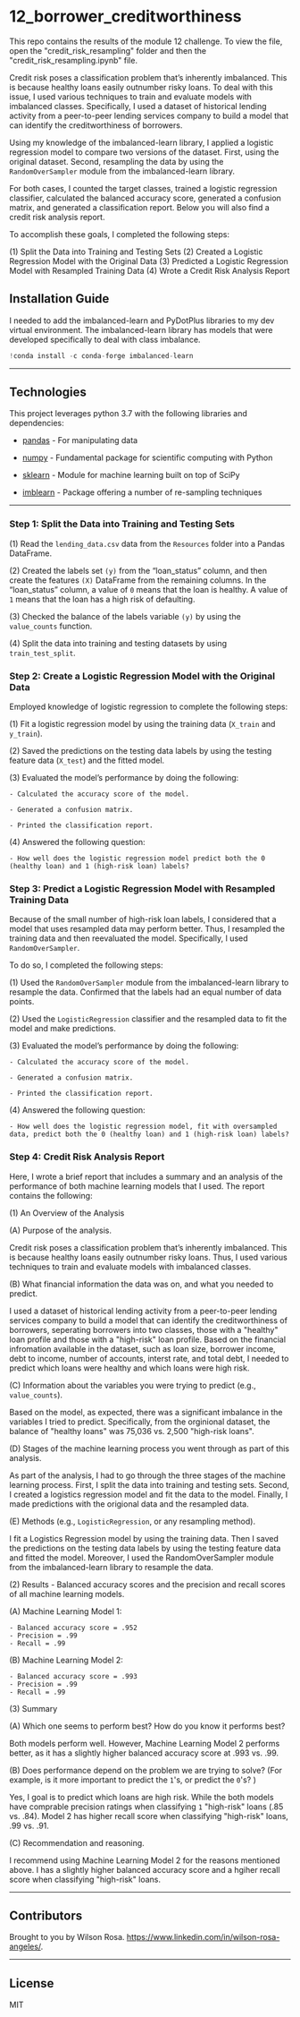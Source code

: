 # 12_borrower_creditworthiness

This repo contains the results of the module 12 challenge. To view the file, open the "credit_risk_resampling" folder and then the "credit_risk_resampling.ipynb" file. 

Credit risk poses a classification problem that’s inherently imbalanced. This is because healthy loans easily outnumber risky loans. To deal with this issue, I used various techniques to train and evaluate models with imbalanced classes. Specifically, I used a dataset of historical lending activity from a peer-to-peer lending services company to build a model that can identify the creditworthiness of borrowers.

Using my knowledge of the imbalanced-learn library, I applied a logistic regression model to compare two versions of the dataset. First, using the original dataset. Second, resampling the data by using the `RandomOverSampler` module from the imbalanced-learn library.

For both cases, I counted the target classes, trained a logistic regression classifier, calculated the balanced accuracy score, generated a confusion matrix, and generated a classification report. Below you will also find a credit risk analysis report.

To accomplish these goals, I completed the following steps:

(1) Split the Data into Training and Testing Sets 
(2) Created a Logistic Regression Model with the Original Data
(3) Predicted a Logistic Regression Model with Resampled Training Data
(4) Wrote a Credit Risk Analysis Report

## Installation Guide

I needed to add the imbalanced-learn and PyDotPlus libraries to my dev virtual environment.  The imbalanced-learn library has models that were developed specifically to deal with class imbalance.

```python
!conda install -c conda-forge imbalanced-learn
```
---

## Technologies

This project leverages python 3.7 with the following libraries and dependencies:

* [pandas](https://github.com/pandas-dev/pandas) - For manipulating data

* [numpy](https://github.com/numpy/numpy) - Fundamental package for scientific computing with Python

* [sklearn](https://github.com/scikit-learn/scikit-learn) - Module for machine learning built on top of SciPy

* [imblearn](https://github.com/scikit-learn-contrib/imbalanced-learn) - Package offering a number of re-sampling techniques

---

### **Step 1: Split the Data into Training and Testing Sets**

(1) Read the `lending_data.csv` data from the `Resources` folder into a Pandas DataFrame.

(2) Created the labels set `(y)` from the “loan_status” column, and then create the features `(X)` DataFrame from the remaining columns. In the “loan_status” column, a value of `0` means that the loan is healthy. A value of `1` means that the loan has a high risk of defaulting.

(3) Checked the balance of the labels variable `(y)` by using the `value_counts` function.

(4) Split the data into training and testing datasets by using `train_test_split`.

### **Step 2: Create a Logistic Regression Model with the Original Data**

Employed knowledge of logistic regression to complete the following steps:

(1) Fit a logistic regression model by using the training data (`X_train` and `y_train`).

(2) Saved the predictions on the testing data labels by using the testing feature data (`X_test`) and the fitted model. 

(3) Evaluated the model’s performance by doing the following: 

    - Calculated the accuracy score of the model.

    - Generated a confusion matrix.

    - Printed the classification report.
    
(4) Answered the following question: 
    
    - How well does the logistic regression model predict both the 0 (healthy loan) and 1 (high-risk loan) labels?

### **Step 3: Predict a Logistic Regression Model with Resampled Training Data**

Because of the small number of high-risk loan labels, I considered that a model that uses resampled data may perform better. Thus, I resampled the training data and then reevaluated the model. Specifically, I used `RandomOverSampler`.

To do so, I completed the following steps:

(1) Used the `RandomOverSampler` module from the imbalanced-learn library to resample the data. Confirmed that the labels had an equal number of data points.

(2) Used the `LogisticRegression` classifier and the resampled data to fit the model and make predictions.

(3) Evaluated the model’s performance by doing the following:

    - Calculated the accuracy score of the model.

    - Generated a confusion matrix.

    - Printed the classification report.

(4) Answered the following question: 
      
    - How well does the logistic regression model, fit with oversampled data, predict both the 0 (healthy loan) and 1 (high-risk loan) labels?

### **Step 4: Credit Risk Analysis Report**

Here, I wrote a brief report that includes a summary and an analysis of the performance of both machine learning models that I used. The report contains the following:

(1) An Overview of the Analysis 

   (A) Purpose of the analysis.
   
Credit risk poses a classification problem that’s inherently imbalanced. This is because healthy loans easily outnumber risky loans. Thus, I used various techniques to train and evaluate models with imbalanced classes. 
   
   (B) What financial information the data was on, and what you needed to predict.
   
I used a dataset of historical lending activity from a peer-to-peer lending services company to build a model that can identify the creditworthiness of borrowers, seperating borrowers into two classes, those with a "healthy" loan profile and those with a "high-risk" loan profile. Based on the financial infromation available in the dataset, such as loan size, borrower income, debt to income, number of accounts, interst rate, and total debt, I needed to predict which loans were healthy and which loans were high risk. 

   (C) Information about the variables you were trying to predict (e.g., `value_counts`).
   
Based on the model, as expected, there was a significant imbalance in the variables I tried to predict. Specifically, from the orginional dataset, the balance of "healthy loans" was 75,036 vs. 2,500 "high-risk loans". 

   (D) Stages of the machine learning process you went through as part of this analysis.
   
As part of the analysis, I had to go through the three stages of the machine learning process. First, I split the data into training and testing sets. Second, I created a logistics regression model and fit the data to the model. Finally, I made predictions with the origional data and the resampled data. 

   (E) Methods (e.g., `LogisticRegression`, or any resampling method).
   
I fit a Logistics Regression model by using the training data. Then I saved the predictions on the testing data labels by using the testing feature data and fitted the model. Moreover, I used the RandomOverSampler module from the imbalanced-learn library to resample the data. 

(2) Results - Balanced accuracy scores and the precision and recall scores of all machine learning models.

   (A) Machine Learning Model 1:
   
    - Balanced accuracy score = .952
    - Precision = .99
    - Recall = .99
    
   (B) Machine Learning Model 2:
    
    - Balanced accuracy score = .993
    - Precision = .99
    - Recall = .99
    
(3) Summary

   (A) Which one seems to perform best? How do you know it performs best?
   
Both models perform well. However, Machine Learning Model 2 performs better, as it has a slightly higher balanced accuracy score at .993 vs. .99.

   (B) Does performance depend on the problem we are trying to solve? (For example, is it more important to predict the `1`'s, or predict the `0`'s? )
   
Yes, I goal is to predict which loans are high risk. While the both models have comprable precision ratings when classifying `1` "high-risk" loans (.85 vs. .84). Model 2 has higher recall score when classifying "high-risk" loans, .99 vs. .91.    

   (C) Recommendation and reasoning.

I recommend using Machine Learning Model 2 for the reasons mentioned above. I has a slightly higher balanced accuracy score and a hgiher recall score when classifying "high-risk" loans. 
   
---
## Contributors

Brought to you by Wilson Rosa. https://www.linkedin.com/in/wilson-rosa-angeles/.

---
## License

MIT